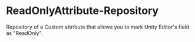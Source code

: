 # ReadOnlyAttribute-Repository
Repository of a Custom attribute that allows you to mark Unity Editor's field as "ReadOnly".
